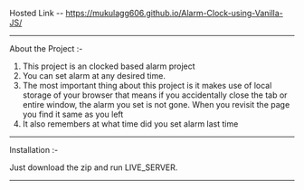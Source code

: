 Hosted Link -- https://mukulagg606.github.io/Alarm-Clock-using-Vanilla-JS/

---

About the Project :-

 1. This project is an clocked based alarm project
 2. You can set alarm at any desired time.
 3. The most important thing about this project is it makes use of local storage of your browser that means if you accidentally close the tab or entire
window, the alarm you set is not gone. When you revisit the page you find it same as you left
 4. It also remembers at what time did you set alarm last time

---

Installation :-

Just download the zip and run LIVE_SERVER.

---